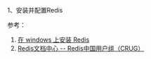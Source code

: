 1、安装并配置Redis







参考：

1. [在 windows 上安装 Redis](https://www.redis.com.cn/redis-installation.html)
2. [Redis文档中心 -- Redis中国用户组（CRUG）](http://www.redis.cn/documentation.html)



